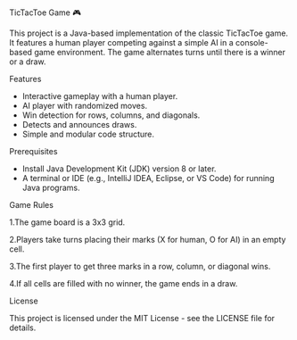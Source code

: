 TicTacToe Game 🎮

This project is a Java-based implementation of the classic TicTacToe game. It features a human player competing against a simple AI in a console-based game environment. The game alternates turns until there is a winner or a draw.

Features

* Interactive gameplay with a human player.
* AI player with randomized moves.
* Win detection for rows, columns, and diagonals.
* Detects and announces draws.
* Simple and modular code structure. 
  
Prerequisites

* Install Java Development Kit (JDK) version 8 or later.
* A terminal or IDE (e.g., IntelliJ IDEA, Eclipse, or VS Code) for running Java programs.

Game Rules

1.The game board is a 3x3 grid.

2.Players take turns placing their marks (X for human, O for AI) in an empty cell.

3.The first player to get three marks in a row, column, or diagonal wins.

4.If all cells are filled with no winner, the game ends in a draw.


License

This project is licensed under the MIT License - see the LICENSE file for details.

